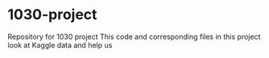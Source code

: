 # 1030-project
Repository for 1030 project
This code and corresponding files in this project look at Kaggle data and help us 
